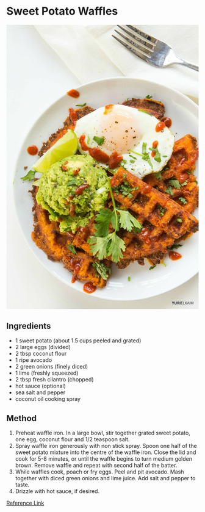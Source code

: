 # Sweet Potato Waffles

![Sweet Potato Waffles](./pics/sweet_potato_waffles.jpg "Sweet Potato Waffles")

## Ingredients

* 1 sweet potato (about 1.5 cups peeled and grated)
* 2 large eggs (divided)
* 2 tbsp coconut flour
* 1 ripe avocado
* 2 green onions (finely diced)
* 1 lime (freshly squeezed)
* 2 tbsp fresh cilantro (chopped)
* hot sauce (optional)
* sea salt and pepper
* coconut oil cooking spray

## Method

1. Preheat waffle iron. In a large bowl, stir together grated sweet potato, one egg, coconut flour and 1/2 teaspoon salt.
1. Spray waffle iron generously with non stick spray. Spoon one half of the sweet potato mixture into the centre of the waffle iron. Close the lid and cook for 5-8 minutes, or until the waffle begins to turn medium golden brown. Remove waffle and repeat with second half of the batter.
1. While waffles cook, poach or fry eggs. Peel and pit avocado. Mash together with diced green onions and lime juice. Add salt and pepper to taste.
1. Drizzle with hot sauce, if desired.

[Reference Link](https://yurielkaim.com/sweet-potato-waffles/)